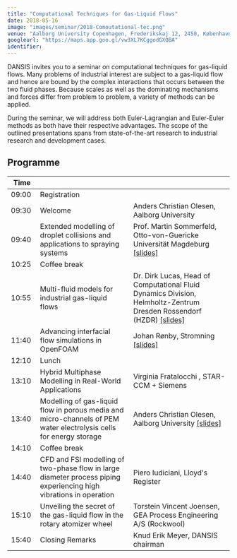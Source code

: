 ```yaml
---
title: "Computational Techniques for Gas-Liquid Flows"
date: 2018-05-16
image: "images/seminar/2018-Comoutational-tec.png"
venue: "Aalborg University Copenhagen, Frederikskaj 12, 2450, København SV"
googleurl: "https://maps.app.goo.gl/vw3XL7KCggodGXQBA"
identifier:
---
```


DANSIS invites you to a seminar on computational techniques for gas-liquid flows. Many problems of industrial interest are subject to a gas-liquid flow and hence are bound by the complex interactions that occurs between the two fluid phases. Because scales as well as the dominating mechanisms and forces differ from problem to problem, a variety of methods can be applied. 

During the seminar, we will address both Euler-Lagrangian and Euler-Euler methods as both have their respective advantages. The scope of the outlined presentations spans from state-of-the-art research to industrial research and development cases.



## Programme

| Time  |             |             |
| ----- | ----------- | ----------- |
| 09:00 | Registration|             |
|09:30 | Welcome     | Anders Christian Olesen, Aalborg University|
|09:40 |Extended modelling of droplet collisions and applications to spraying systems | Prof. Martin Sommerfeld, Otto-von-Guericke Universität Magdeburg <a href="https://foreninglet-cms-files.s3-eu-west-1.amazonaws.com/2282/s2AwFGjzmTff.pdf">[slides]</a>|
| 10:25 | Coffee break | |
| 10:55 | Multi-fluid models for industrial gas-liquid flows | Dr. Dirk Lucas, Head of Computational Fluid Dynamics Division, Helmholtz-Zentrum Dresden Rossendorf (HZDR) <a href="https://foreninglet-cms-files.s3-eu-west-1.amazonaws.com/2282/gC1YmNNB8cKN.pdf">[slides]</a> |
| 11:40 | Advancing interfacial flow simulations in OpenFOAM | Johan Rønby, Stromning <a href="https://foreninglet-cms-files.s3-eu-west-1.amazonaws.com/2282/geqY9XQq3mEW.pdf">[slides]</a>|
| 12:10 | Lunch |  |
| 13:10 |Hybrid Multiphase Modelling in Real-World Applications| Virginia Fratalocchi , STAR-CCM + Siemens |
| 13:40 | Modelling of gas-liquid flow in porous media and micro-channels of PEM water electrolysis cells for energy storage |Anders Christian Olesen, Aalborg University <a href="https://foreninglet-cms-files.s3-eu-west-1.amazonaws.com/2282/YHz9B4qDpWWQ.pdf">[slides]</a>  | 
| 14:10 | Coffee break | |
| 14:40 | CFD and FSI modelling of two-phase flow in large diameter process piping experiencing high vibrations in operation | Piero Iudiciani, Lloyd's Register|
| 15:10 | Unveiling the secret of the gas-liquid flow in the rotary atomizer wheel | Torstein Vincent Joensen, GEA Process Engineering A/S (Rockwool)|
| 15:40 | Closing Remarks |Knud Erik Meyer, DANSIS chairman |
